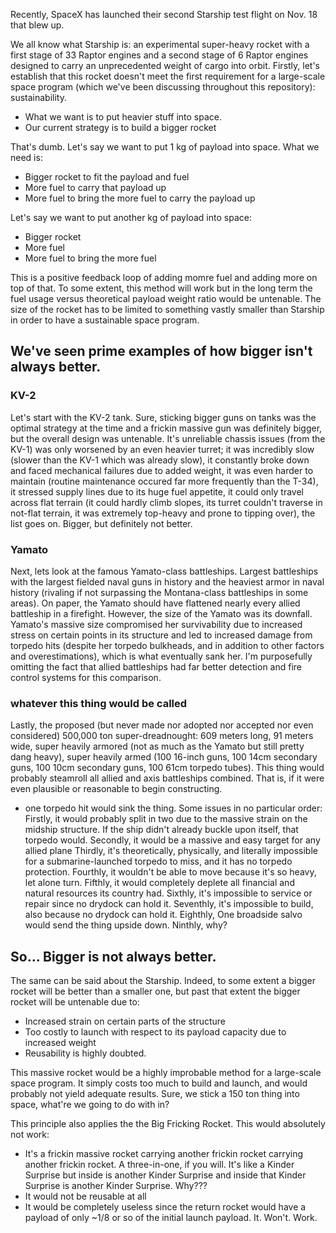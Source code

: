 Recently, SpaceX has launched their second Starship test flight on Nov. 18 that blew up. 

We all know what Starship is: an experimental super-heavy rocket with a first stage of 33 Raptor engines and a second stage of 6 Raptor engines designed to carry an unprecedented weight of cargo into orbit.
Firstly, let's establish that this rocket doesn't meet the first requirement for a large-scale space program (which we've been discussing throughout this repository): sustainability. 

- What we want is to put heavier stuff into space.
- Our current strategy is to build a bigger rocket

That's dumb.
Let's say we want to put 1 kg of payload into space. What we need is:
- Bigger rocket to fit the payload and fuel
- More fuel to carry that payload up
- More fuel to bring the more fuel to carry the payload up

Let's say we want to put another kg of payload into space:
- Bigger rocket
- More fuel
- More fuel to bring the more fuel

This is a positive feedback loop of adding momre fuel and adding more on top of that. To some extent, this method will work but in the long term the fuel usage versus theoretical payload weight ratio would be untenable. The size of the rocket has to be limited to something vastly smaller than Starship in order to have a sustainable space program.

## We've seen prime examples of how bigger isn't always better. 
### KV-2
Let's start with the KV-2 tank. Sure, sticking bigger guns on tanks was the optimal strategy at the time and a frickin massive gun was definitely bigger, but the overall design was untenable. It's unreliable chassis issues (from the KV-1) was only worsened by an even heavier turret; it was incredibly slow (slower than the KV-1 which was already slow), it constantly broke down and faced mechanical failures due to added weight, it was even harder to maintain (routine maintenance occured far more frequently than the T-34), it stressed supply lines due to its huge fuel appetite, it could only travel across flat terrain (it could hardly climb slopes, its turret couldn't traverse in not-flat terrain, it was extremely top-heavy and prone to tipping over), the list goes on. Bigger, but definitely not better.

### Yamato
Next, lets look at the famous Yamato-class battleships. Largest battleships with the largest fielded naval guns in history and the heaviest armor in naval history (rivaling if not surpassing the Montana-class battleships in some areas). On paper, the Yamato should have flattened nearly every allied battleship in a firefight. However, the size of the Yamato was its downfall. Yamato's massive size compromised her survivability due to increased stress on certain points in its structure and led to increased damage from torpedo hits (despite her torpedo bulkheads, and in addition to other factors and overestimations), which is what eventually sank her. I'm purposefully omitting the fact that allied battleships had far better detection and fire control systems for this comparison.

### whatever this thing would be called
Lastly, the proposed (but never made nor adopted nor accepted nor even considered) 500,000 ton super-dreadnought: 609 meters long, 91 meters wide, super heavily armored (not as much as the Yamato but still pretty dang heavy), super heavily armed (100 16-inch guns, 100 14cm secondary guns, 100 10cm secondary guns, 100 61cm torpedo tubes). This thing would probably steamroll all allied and axis battleships combined. That is, if it were even plausible or reasonable to begin constructing. 
- one torpedo hit would sink the thing.
Some issues in no particular order:
Firstly, it would probably split in two due to the massive strain on the midship structure. If the ship didn't already buckle upon itself, that torpedo would.
Secondly, it would be a massive and easy target for any allied plane
Thirdly, it's theoretically, physically, and literally impossible for a submarine-launched torpedo to miss, and it has no torpedo protection.
Fourthly, it wouldn't be able to move because it's so heavy, let alone turn.
Fifthly, it would completely deplete all financial and natural resources its country had.
Sixthly, it's impossible to service or repair since no drydock can hold it.
Seventhly, it's impossible to build, also because no drydock can hold it.
Eighthly, One broadside salvo would send the thing upside down.
Ninthly, why?

## So... Bigger is not always better.

The same can be said about the Starship. Indeed, to some extent a bigger rocket will be better than a smaller one, but past that extent the bigger rocket will be untenable due to:
- Increased strain on certain parts of the structure
- Too costly to launch with respect to its payload capacity due to increased weight
- Reusability is highly doubted.

This massive rocket would be a highly improbable method for a large-scale space program. It simply costs too much to build and launch, and would probably not yield adequate results. Sure, we stick a 150 ton thing into space, what're we going to do with in?

This principle also applies the the Big Fricking Rocket. This would absolutely not work:
- It's a frickin massive rocket carrying another frickin rocket carrying another frickin rocket. A three-in-one, if you will. It's like a Kinder Surprise but inside is another Kinder Surprise and inside that Kinder Surprise is another Kinder Surprise. Why???
- It would not be reusable at all
- It would be completely useless since the return rocket would have a payload of only ~1/8 or so of the initial launch payload.
It. Won't. Work.
